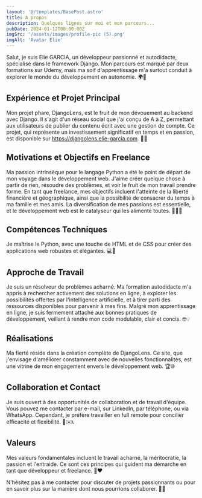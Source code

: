 ```yaml
---
layout: '@/templates/BasePost.astro'
title: A propos
description: Quelques lignes sur moi et mon parcours...
pubDate: 2024-01-12T00:00:00Z
imgSrc: '/assets/images/profile-pic (5).png'
imgAlt: 'Avatar Elie'
---
```


Salut, je suis Elie GARCIA, un développeur passionné et autodidacte, spécialisé dans le framework Django. Mon parcours est marqué par deux formations sur Udemy, mais ma soif d'apprentissage m'a surtout conduit à explorer le monde du développement en autonomie. 🌍🚀

## Expérience et Projet Principal
Mon projet phare, DjangoLens, est le fruit de mon dévouement au backend avec Django. Il s'agit d'un réseau social que j'ai conçu de A à Z, permettant aux utilisateurs de publier du contenu écrit avec une gestion de compte. Ce projet, qui représente un investissement significatif en temps et en passion, est disponible sur https://djangolens.elie-garcia.com. 🚀💡

## Motivations et Objectifs en Freelance
Ma passion intrinsèque pour le langage Python a été le point de départ de mon voyage dans le développement web. J'aime créer quelque chose à partir de rien, résoudre des problèmes, et voir le fruit de mon travail prendre forme. En tant que freelance, mes objectifs incluent l'atteinte de la liberté financière et géographique, ainsi que la possibilité de consacrer du temps à ma famille et mes amis. La diversification de mes passions est essentielle, et le développement web est le catalyseur qui les alimente toutes. 🌟👨‍💻

## Compétences Techniques
Je maîtrise le Python, avec une touche de HTML et de CSS pour créer des applications web robustes et élégantes. 💻🎨

## Approche de Travail
Je suis un résolveur de problèmes acharné. Ma formation autodidacte m'a appris à rechercher activement des solutions en ligne, à explorer les possibilités offertes par l'intelligence artificielle, et à tirer parti des ressources disponibles pour parvenir à mes fins. Malgré mon apprentissage en ligne, je suis fermement attaché aux bonnes pratiques de développement, veillant à rendre mon code modulable, clair et concis. 🤓💡

## Réalisations
Ma fierté réside dans la création complète de DjangoLens. Ce site, que j'envisage d'améliorer constamment avec de nouvelles fonctionnalités, est une vitrine de mon engagement envers le développement web. 🏆🌐

## Collaboration et Contact
Je suis ouvert à des opportunités de collaboration et de travail d'équipe. Vous pouvez me contacter par e-mail, sur LinkedIn, par téléphone, ou via WhatsApp. Cependant, je préfère travailler en full remote pour concilier efficacité et flexibilité. 🤝✉️📞

## Valeurs
Mes valeurs fondamentales incluent le travail acharné, la méritocratie, la passion et l'entraide. Ce sont ces principes qui guident ma démarche en tant que développeur et freelance. 💪❤️

N'hésitez pas à me contacter pour discuter de projets passionnants ou pour en savoir plus sur la manière dont nous pourrions collaborer. 📧🚀
